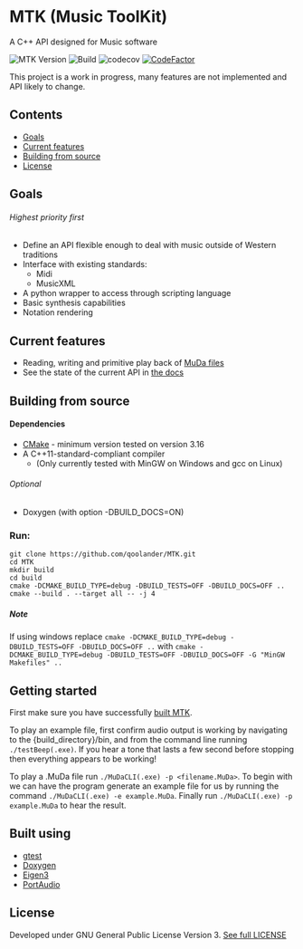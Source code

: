 # MTK (Music ToolKit)
A C++ API designed for Music software

![MTK Version](https://img.shields.io/github/v/tag/qoolander/MTK?label=Version)
![Build](https://github.com/qoolander/MTK/workflows/Build/badge.svg?branch=Development)
![codecov](https://codecov.io/gh/qoolander/MTK/branch/Development/graph/badge.svg)
[![CodeFactor](https://www.codefactor.io/repository/github/qoolander/mtk/badge)](https://www.codefactor.io/repository/github/qoolander/mtk)

This project is a work in progress, many features are not implemented and API likely to change. 

## Contents
* [Goals](#goals)
* [Current features](#current-features)
* [Building from source](#building-from-source)
* [License](#license)
 

## Goals
###### Highest priority first
* Define an API flexible enough to deal with music outside of Western traditions
* Interface with existing standards: 
    * Midi
    * MusicXML
* A python wrapper to access through scripting language
* Basic synthesis capabilities
* Notation rendering 
 
## Current features
* Reading, writing and primitive play back of  [MuDa files](https://qoolander.github.io/MTK/MuDaSpec.xhtml)
* See the state of the current API in [the docs](https://qoolander.github.io/MTK/classes.xhtml)
 
## Building from source
#### Dependencies
* [CMake](https://gitlab.kitware.com/cmake/cmake) - minimum version tested on version 3.16
* A C++11-standard-compliant compiler
    * (Only currently tested with MinGW on Windows and gcc on Linux)
###### Optional
* Doxygen (with option -DBUILD_DOCS=ON)
  
### Run:
```
git clone https://github.com/qoolander/MTK.git
cd MTK
mkdir build
cd build
cmake -DCMAKE_BUILD_TYPE=debug -DBUILD_TESTS=OFF -DBUILD_DOCS=OFF ..
cmake --build . --target all -- -j 4
```
##### Note
If using windows replace
```cmake -DCMAKE_BUILD_TYPE=debug -DBUILD_TESTS=OFF -DBUILD_DOCS=OFF ..``` with ```cmake -DCMAKE_BUILD_TYPE=debug -DBUILD_TESTS=OFF -DBUILD_DOCS=OFF -G "MinGW Makefiles" ..```
 
## Getting started
 
First make sure you have successfully [built MTK](#building-from-source). 

To play an example file, first confirm audio output is working by navigating to the {build_directory}/bin, and from the command line running `./testBeep(.exe)`.
If you hear a tone that lasts a few second before stopping then everything appears to be working!

To play a .MuDa file run `./MuDaCLI(.exe) -p <filename.MuDa>`. To begin with we can have the program generate an example file for us by running the command `./MuDaCLI(.exe) -e example.MuDa`. Finally run `./MuDaCLI(.exe) -p example.MuDa` to hear the result.
 
## Built using
* [gtest](https://github.com/google/googletest)
* [Doxygen](https://github.com/doxygen/doxygen)
* [Eigen3](https://gitlab.com/libeigen/eigen)
* [PortAudio](http://portaudio.com/docs/v19-doxydocs/index.html)

## License
Developed under GNU General Public License Version 3. [See full LICENSE](LICENSE) 
 

